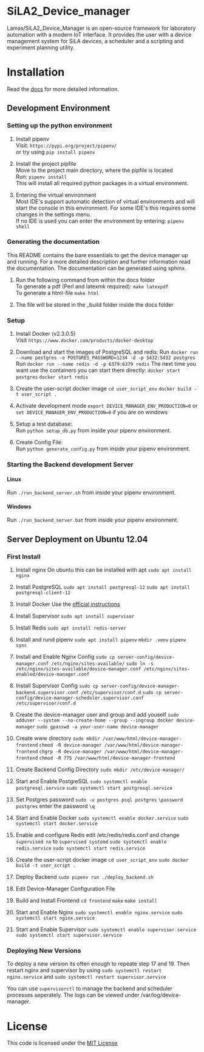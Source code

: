 # SiLA2_Device_manager

Lamas/SiLA2_Device_Manager is an open-source framework for laboratory automation with a modern IoT interface. 
It provides the user with a device management system for SiLA devices, a scheduler and a scripting and experiment 
planning utility.

# Installation
Read the [docs](https://sila2-device-manager.readthedocs.io/en/latest/) for more detailed information.

## Development Environment

### Setting up the python environment
1. Install pipenv  
Visit: `https://pypi.org/project/pipenv/`  
or try using `pip install pipenv`

2. Install the project pipfile  
Move to the project main directory, where the pipfile is located  
Run: `pipenv install`   
This will install all required python packages in a virtual environment.  

3. Entering the virtual environment  
Most IDE's support automatic detection of virtual environments and will start the console in this environment. 
For some IDE's this requires some changes in the settings menu.  
If no IDE is used you can enter the environment by entering: `pipenv shell`

### Generating the documentation
This README contains the bare essentials to get the device manager up and running. For a more detailed description and 
further information read the documentation. The documentation can be generated using sphinx.
1. Run the following command from within the docs folder  
To generate a pdf (Perl and latexmk required):
`make latexpdf`  
To generate a html-file
`make html`

2. The file will be stored in the _build folder inside the docs folder

### Setup
1. Install Docker (v2.3.0.5)  
Visit `https://www.docker.com/products/docker-desktop`   

2. Download and start the images of PostgreSQL and redis: 
Run `docker run --name postgres -e POSTGRES_PASSWORD=1234 -d -p 5432:5432 postgres`  
Run `docker run --name redis -d -p 6379:6379 redis`
The next time you want use the containers you can start them directly: 
`docker start postgres`
`docker start redis`
	
3. Create the user-script docker image
`cd user_script_env`
`docker build -t user_script .`

4. Activate development mode
`export DEVICE_MANAGER_ENV_PRODUCTION=0` or 
`set DEVICE_MANAGER_ENV_PRODUCTION=0` 
if you are on windows 

5. Setup a test database:  
Run `python setup_db.py` from inside your pipenv environment.

6. Create Config File:  
Run `python generate_config.py` from inside your pipenv environment.


### Starting the Backend development Server

#### Linux
Run `./run_backend_server.sh` from inside your pipenv environment.

#### Windows
Run `./run_backend_server.bat` from inside your pipenv environment.

## Server Deployment on Ubuntu 12.04

### First Install

1. Install nginx
On ubuntu this can be installed with apt 
`sudo apt install nginx`

2. Install PostgreSQL
`sudo apt install postgresql-12`
`sudo apt install postgresql-client-12`

3. Install Docker
Use the [official instructions](https://docs.docker.com/engine/install/ubuntu/) 

4. Install Supervisor
`sudo apt install supervisor`

5. Install Redis
`sudo apt install redis-server`

6. Install and rund pipenv
`sudo apt install pipenv`
`mkdir .venv`
`pipenv sync`

7. Install and Enable Nginx Config
`sudo cp server-config/device-manager.conf /etc/nginx/sites-available/`
`sudo ln -s /etc/nginx/sites-available/device-manager.conf /etc/nginx/sites-enabled/device-manager.conf`

8. Install Supervisor Config
`sudo cp server-config/device-manager-backend.supervisor.conf /etc/supervisor/conf.d`
`sudo cp server-config/device-manager-scheduler.supervisor.conf /etc/supervisor/conf.d`

9. Create the device-manager user and group and add youself
`sudo adduser --system --no-create-home --group --ingroup docker device-manager`
`sudo gpasswd -a your-user-name device-manager`

10. Create www directory
`sudo mkdir /var/www/html/device-manager-frontend`
`chmod -R device-manager /var/www/html/device-manager-frontend`
`chgrp -R device-manager /var/www/html/device-manager-frontend`
`chmod -R 775 /var/www/html/device-manager-frontend`

11. Create Backend Config Directory
`sudo mkdir /etc/device-manager/`

12. Start and Enable PostgreSQL
`sudo systemctl enable postgresql.service`
`sudo systemctl start postgresql.service`

13. Set Postgres password
`sudo -u postgres psql postgres`
`\password postgres`
enter the password
`\q`

14. Start and Enable Docker
`sudo systemctl enable docker.service`
`sudo systemctl start docker.service`

15. Enable and configure Redis
edit /etc/redis/redis.conf and change 
`supervised no` to `supervised systemd`
`sudo systemctl enable redis.service`
`sudo systemctl start redis.service`

16. Create the user-script docker image
`cd user_script_env`
`sudo docker build -t user_script .`

17. Deploy Backend
`sudo pipenv run ./deploy_backend.sh`

18. Edit Device-Manager Configuration File

19. Build and Install Frontend
`cd frontend`
`make`
`make install`

20. Start and Enable Nginx
`sudo systemctl enable nginx.service`
`sudo systemctl start nginx.service`

21. Start and Enable Supervisor
`sudo systemctl enable supervisor.service`
`sudo systemctl start supervisor.service`


### Deploying New Versions
To deploy a new version its often enough to repeate step 17 and 19.
Then restart nginx and supervisor by using `sudo systemctl restart nginx.service` and
`sudo systemctl restart supervisor.service`

You can use `supervisorctl` to manage the backend and scheduler processes seperately.
The logs can be viewed under /var/log/device-manager.

# License
This code is licensed under the [MIT License](https://en.wikipedia.org/wiki/MIT_License)
